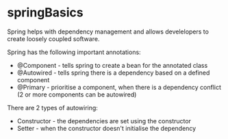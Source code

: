# springBasics

Spring helps with dependency management and allows develelopers to create loosely coupled software.

Spring has the following important annotations:
- @Component - tells spring to create a bean for the annotated class
- @Autowired - tells spring there is a dependency based on a defined component
- @Primary - prioritise a component, when there is a dependency conflict (2 or more components can be autowired)

There are 2 types of autowiring:
- Constructor - the dependencies are set using the constructor
- Setter - when the constructor doesn't initialise the dependency
